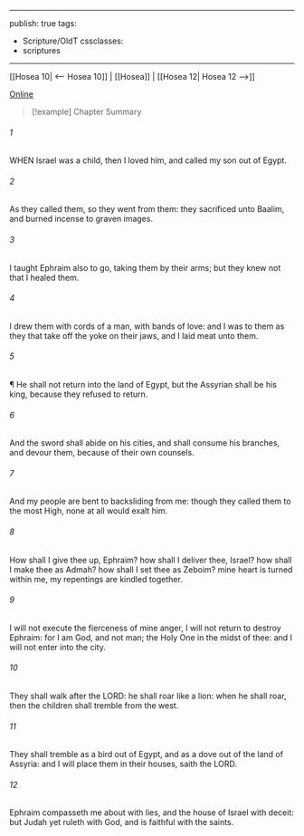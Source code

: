 

---
publish: true
tags:
  - Scripture/OldT
cssclasses:
  - scriptures
---
[[Hosea 10| <-- Hosea 10]] | [[Hosea]] | [[Hosea 12| Hosea 12 -->]]

[Online](https://churchofjesuschrist.org/study/scriptures/ot/hosea/11?lang=eng)

>[!example] Chapter Summary
>
###### 1
WHEN Israel was a child, then I loved him, and called my son out of Egypt.
###### 2
As they called them, so they went from them: they sacrificed unto Baalim, and burned incense to graven images.
###### 3
I taught Ephraim also to go, taking them by their arms; but they knew not that I healed them.
###### 4
I drew them with cords of a man, with bands of love: and I was to them as they that take off the yoke on their jaws, and I laid meat unto them.
###### 5
¶ He shall not return into the land of Egypt, but the Assyrian shall be his king, because they refused to return.
###### 6
And the sword shall abide on his cities, and shall consume his branches, and devour them, because of their own counsels.
###### 7
And my people are bent to backsliding from me: though they called them to the most High, none at all would exalt him.
###### 8
How shall I give thee up, Ephraim?  how shall I deliver thee, Israel?  how shall I make thee as Admah?  how shall I set thee as Zeboim?  mine heart is turned within me, my repentings are kindled together.
###### 9
I will not execute the fierceness of mine anger, I will not return to destroy Ephraim: for I am God, and not man; the Holy One in the midst of thee: and I will not enter into the city.
###### 10
They shall walk after the LORD: he shall roar like a lion: when he shall roar, then the children shall tremble from the west.
###### 11
They shall tremble as a bird out of Egypt, and as a dove out of the land of Assyria: and I will place them in their houses, saith the LORD.
###### 12
Ephraim compasseth me about with lies, and the house of Israel with deceit: but Judah yet ruleth with God, and is faithful with the saints.




